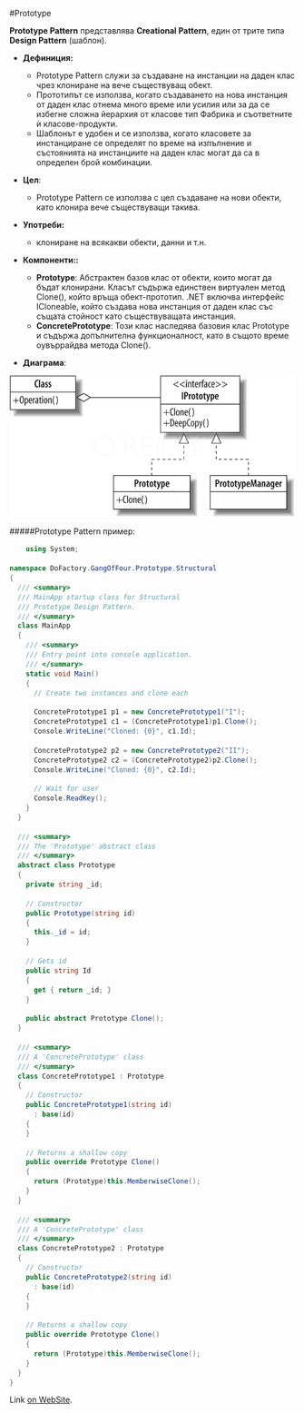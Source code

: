 #Prototype

**Prototype Pattern** представлява **Creational Pattern**, един от трите типа **Design Pattern** (шаблон).

* __Дефиниция:__
    *	Prototype Pattern служи за създаване на инстанции на даден клас чрез клониране на вече съществуващ обект.
    * Прототипът се използва, когато създаването на нова инстанция от даден клас отнема много време или усилия или за да се избегне сложна йерархия от класове тип Фабрика и съответните ѝ класове-продукти.
    * Шаблонът е удобен и се използва, когато класовете за инстанциране се определят по време на изпълнение и състоянията на инстанциите на даден клас могат да са в определен брой комбинации.

* __Цел__:
    * Prototype Pattern се използва с цел създаване на нови обекти, като клонира вече съществуващи такива.

* __Употреби:__
    * клониране на всякакви обекти, данни и т.н.
    
* __Компоненти::__
    * __Prototype__: Абстрактен базов клас от обекти, които могат да бъдат клонирани. Класът съдържа единствен виртуален метод Clone(), който връща обект-прототип. .NET включва интерфейс ICloneable, който създава нова инстанция от даден клас със същата стойност като съществуващата инстанция.
    * __ConcretePrototype__: Този клас наследява базовия клас Prototype и съдържа допълнителна функционалност, като в същото време оувъррайдва метода Clone().

	
* __Диаграма__:

 ![Creational Patterns](images/Prototype.jpg)
	
#####Prototype Pattern пример:
~~~c#
	using System;
 
namespace DoFactory.GangOfFour.Prototype.Structural
{
  /// <summary>
  /// MainApp startup class for Structural
  /// Prototype Design Pattern.
  /// </summary>
  class MainApp
  {
    /// <summary>
    /// Entry point into console application.
    /// </summary>
    static void Main()
    {
      // Create two instances and clone each
 
      ConcretePrototype1 p1 = new ConcretePrototype1("I");
      ConcretePrototype1 c1 = (ConcretePrototype1)p1.Clone();
      Console.WriteLine("Cloned: {0}", c1.Id);
 
      ConcretePrototype2 p2 = new ConcretePrototype2("II");
      ConcretePrototype2 c2 = (ConcretePrototype2)p2.Clone();
      Console.WriteLine("Cloned: {0}", c2.Id);
 
      // Wait for user
      Console.ReadKey();
    }
  }
 
  /// <summary>
  /// The 'Prototype' abstract class
  /// </summary>
  abstract class Prototype
  {
    private string _id;
 
    // Constructor
    public Prototype(string id)
    {
      this._id = id;
    }
 
    // Gets id
    public string Id
    {
      get { return _id; }
    }
 
    public abstract Prototype Clone();
  }
 
  /// <summary>
  /// A 'ConcretePrototype' class 
  /// </summary>
  class ConcretePrototype1 : Prototype
  {
    // Constructor
    public ConcretePrototype1(string id)
      : base(id)
    {
    }
 
    // Returns a shallow copy
    public override Prototype Clone()
    {
      return (Prototype)this.MemberwiseClone();
    }
  }
 
  /// <summary>
  /// A 'ConcretePrototype' class 
  /// </summary>
  class ConcretePrototype2 : Prototype
  {
    // Constructor
    public ConcretePrototype2(string id)
      : base(id)
    {
    }
 
    // Returns a shallow copy
    public override Prototype Clone()
    {
      return (Prototype)this.MemberwiseClone();
    }
  }
}

~~~

Link [on WebSite](https://msdn.microsoft.com/en-us/library/orm-9780596527730-01-05.aspx).
